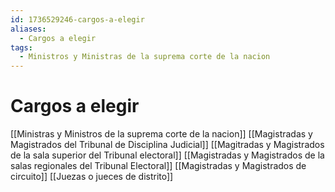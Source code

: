 ```yaml
---
id: 1736529246-cargos-a-elegir
aliases:
  - Cargos a elegir
tags:
  - Ministros y Ministras de la suprema corte de la nacion
---
```


# Cargos a elegir

 [[Ministras y Ministros de la suprema corte de la nacion]]
[[Magistradas y Magistrados del Tribunal de Disciplina Judicial]]
[[Magitradas y Magistrados de la sala superior del Tribunal electoral]]
[[Magistradas y Magistrados de la salas regionales del Tribunal Electoral]]
[[Magistradas y Magistrados de circuito]]
[[Juezas o jueces de distrito]]

